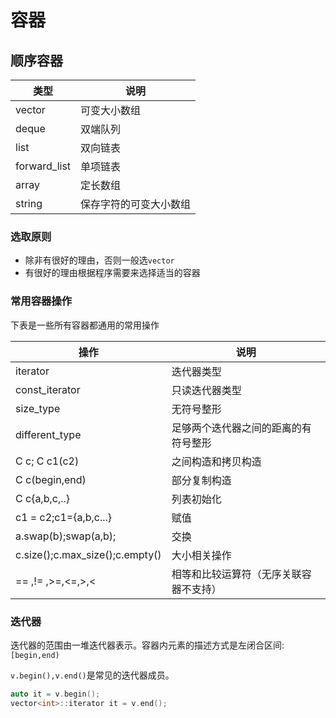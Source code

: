 # 容器

##  顺序容器

| 类型         | 说明                   |
| ------------ | ---------------------- |
| vector       | 可变大小数组           |
| deque        | 双端队列               |
| list         | 双向链表               |
| forward_list | 单项链表               |
| array        | 定长数组               |
| string       | 保存字符的可变大小数组 |

### 选取原则

- 除非有很好的理由，否则一般选`vector`
- 有很好的理由根据程序需要来选择适当的容器

### 常用容器操作

下表是一些所有容器都通用的常用操作

| 操作                            | 说明                                   |
| ------------------------------- | -------------------------------------- |
| iterator                        | 迭代器类型                             |
| const_iterator                  | 只读迭代器类型                         |
| size_type                       | 无符号整形                             |
| different_type                  | 足够两个迭代器之间的距离的有符号整形   |
| C c; C c1(c2)                   | 之间构造和拷贝构造                     |
| C c(begin,end)                  | 部分复制构造                           |
| C c{a,b,c,..}                   | 列表初始化                             |
| c1 = c2;c1={a,b,c...}           | 赋值                                   |
| a.swap(b);swap(a,b);            | 交换                                   |
| c.size();c.max_size();c.empty() | 大小相关操作                           |
| == ,!= ,>=,<=,>,<               | 相等和比较运算符（无序关联容器不支持） |

### 迭代器

迭代器的范围由一堆迭代器表示。容器内元素的描述方式是左闭合区间:`[begin,end)`

`v.begin(),v.end()`是常见的迭代器成员。

```c++
auto it = v.begin();
vector<int>::iterator it = v.end();
```

